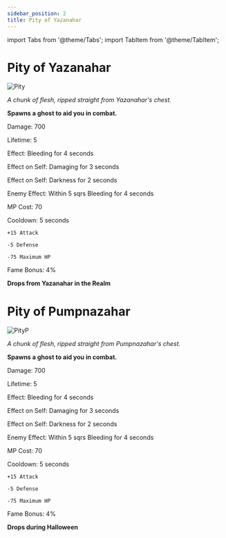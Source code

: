 ```yaml
---
sidebar_position: 2
title: Pity of Yazanahar
---
```


import Tabs from '@theme/Tabs';
import TabItem from '@theme/TabItem';

<Tabs>
  <TabItem value="Pity of Yazanahar" label="Pity of Yazanahar" default>

# Pity of Yazanahar

![Pity](https://vwiki.valorserver.com/api/item/picture/pity%20of%20yazanahar)

<i>A chunk of flesh, ripped straight from Yazanahar's chest.</i>

**Spawns a ghost to aid you in combat.**

Damage: 700

Lifetime: 5

Effect: Bleeding for 4 seconds

Effect on Self: Damaging for 3 seconds

Effect on Self: Darkness for 2 seconds

Enemy Effect: Within 5 sqrs Bleeding for 4 seconds

MP Cost: 70

Cooldown: 5 seconds

    +15 Attack
    
    -5 Defense
    
    -75 Maximum HP

Fame Bonus: 4%

**Drops from Yazanahar in the Realm**

  </TabItem>
  <TabItem value="Pity of Pumpnazahar" label="Pity of Pumpnazahar">

# Pity of Pumpnazahar

![PityP](https://vwiki.valorserver.com/api/item/picture/pity%20of%20pumpnazahar)

<i>A chunk of flesh, ripped straight from Pumpnazahar's chest.</i>

**Spawns a ghost to aid you in combat.**

Damage: 700

Lifetime: 5

Effect: Bleeding for 4 seconds

Effect on Self: Damaging for 3 seconds

Effect on Self: Darkness for 2 seconds

Enemy Effect: Within 5 sqrs Bleeding for 4 seconds

MP Cost: 70

Cooldown: 5 seconds

    +15 Attack
    
    -5 Defense
    
    -75 Maximum HP

Fame Bonus: 4%

**Drops during Halloween**

</TabItem>
</Tabs>
